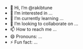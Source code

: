 - 👋 Hi, I’m @rakibtune
- 👀 I’m interested in ...
- 🌱 I’m currently learning ...
- 💞️ I’m looking to collaborate on ...
- 📫 How to reach me ...
- 😄 Pronouns: ...
- ⚡ Fun fact: ...

<!---
rakibtune/rakibtune is a ✨ special ✨ repository because its `README.md` (this file) appears on your GitHub profile.
You can click the Preview link to take a look at your changes.
--->
